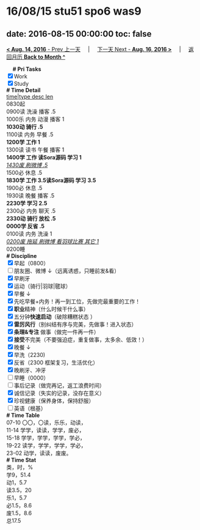 # 16/08/15 stu51 spo6 was9

date: 2016-08-15 00:00:00
toc: false
---
[**< Aug. 14, 2016** - Prev 上一天](/lifelogs/2016/08/d14.html) &nbsp; &nbsp; | &nbsp; &nbsp; [下一天 Next - **Aug. 16, 2016 >**](/lifelogs/2016/08/d16.html) &nbsp; &nbsp; |  &nbsp; &nbsp; [返回月历 **Back to Month ^**](/lifelogs/2016/08/index.html)
<br/><div><b>     # Pri Tasks</b></div><div><input checked="true" type="checkbox"/>Work</div><div><input checked="true" type="checkbox"/>Study</div><div><div><b># Time Detail</b></div></div><div><u>time|type desc len</u></div><div>0830起</div><div>0900读 洗澡 播客 .5</div><div>1000乐 内务 动漫 播客 1</div><div><b>1030动 骑行 .5</b></div><div>1100读 内务 早餐 .5</div><div><b>1200学 工作 1</b></div><div>1300读 读书 午餐 播客 1</div><div><b>1400学 工作 读Sora源码 学习 1</b></div><div><i><u>1430废 刷微博 .5</u></i></div><div>1500必 休息 .5</div><div><b>1830学 工作 3.5</b><b>读Sora源码 学习</b> <b>3.5</b></div><div>1900必 休息 .5</div><div>1930读 晚餐 播客 .5</div><div><b>2230学 学习 2.5</b></div><div>2300必 内务 聊天 .5</div><div><b>2330动 骑行 放松 .5</b></div><div><b>0000学 反省 .5</b></div><div>0100读 内务 洗澡 1</div><div><i><u>0200废 拖延 刷微博 看羽球比赛 其它 1</u></i></div><div>0200睡</div><div><b># Discipline</b></div><div><input checked="true" type="checkbox"/>早起（0800）</div><div><input type="checkbox"/>朋友圈、微博 ↓（远离诱惑，只睡前发&amp;看）</div><input checked="true" type="checkbox"/>早刷牙<div><input checked="true" type="checkbox"/>运动（骑行|羽球|毽球）</div><div><input checked="true" type="checkbox"/>早餐 ↓</div><div><input checked="true" type="checkbox"/>先吃早餐+内务！再一到工位，先做完最重要的工作！</div><div><input checked="true" type="checkbox"/><b>职业</b>精神（什么时候干什么事）</div><div><input checked="true" type="checkbox"/>五分钟<b>快速启动</b>（破除糟糕状态 ）</div><div><input checked="true" type="checkbox"/><b>雷厉风行</b>（别纠结有序与完美，先做事！进入状态）</div><div><input checked="true" type="checkbox"/><b>条理&amp;专注</b> 做事（做完一件再一件）</div><div><input checked="true" type="checkbox"/><b>接受</b>不完美（不要强迫症，重复做事，太多余、低效！）</div><div><input checked="true" type="checkbox"/>晚餐 ↓</div><div><input checked="true" type="checkbox"/>早洗（2230)</div><div><input checked="true" type="checkbox"/>反省（2300 框架复习，生活优化）</div><div><input checked="true" type="checkbox"/>晚刷牙、冲牙</div><div><input type="checkbox"/>早睡（0000）</div><div><div><div><div><input type="checkbox"/>事后记录（做完再记，返工浪费时间）</div></div><div><input checked="true" type="checkbox"/>诚信记录（失实的记录，没存在意义）</div></div><div><div><input checked="true" type="checkbox"/>珍视健康（保养身体，保持舒服）</div></div></div><div><input type="checkbox"/>英语（根基）</div><div><b># Time Table</b></div><div>07-10 〇〇，〇读，乐乐，动读，</div><div>11-14 学学，读读，学学，废必，</div><div>15-18 学学，学学，学学，学必，</div><div>19-22 读学，学学，学学，学必，</div><div>23-02 动学，读读，废废。</div><div><b># Time Stat</b></div><div>类，时，%</div><div>学9，51.4</div><div>动1，5.7</div><div>读3.5，20</div><div>乐1，5.7</div><div>必1.5，8.6</div><div>废1.5，8.6</div><div>总17.5</div>
